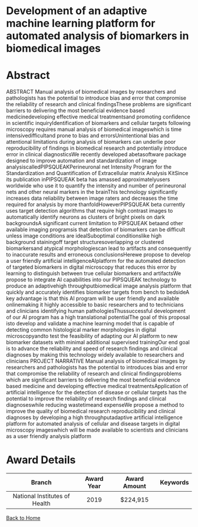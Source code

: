 
Development of an adaptive machine learning platform for automated analysis of biomarkers in biomedical images
==============================================================================================================

# Abstract


ABSTRACT Manual analysis of biomedical images by researchers and pathologists has the potential to introduce bias and error that compromise the reliability of research and clinical findingsThese problems are significant barriers to delivering the most beneficial evidence based medicinedeveloping effective medical treatmentsand promoting confidence in scientific inquiryIdentification of biomarkers and cellular targets following microscopy requires manual analysis of biomedical imageswhich is time intensivedifficultand prone to bias and errorsUnintentional bias and attentional limitations during analysis of biomarkers can underlie poor reproducibility of findings in biomedical research and potentially introduce error in clinical diagnosticsWe recently developed abetasoftware package designed to improve automation and standardization of image analysiscalledPIPSQUEAKPerineuronal net Intensity Program for the Standardization and Quantification of Extracellular matrix Analysis KitSince its publication inPIPSQUEAK beta has amassed approximatelyusers worldwide who use it to quantify the intensity and number of perineuronal nets and other neural markers in the brainThis technology significantly increases data reliability between image raters and decreases the time required for analysis by more thanfoldHoweverPIPSQUEAK beta currently uses target detection algorithms that require high contrast images to automatically identify neurons as clusters of bright pixels on dark backgroundsA significant current limitation to PIPSQUEAK betaand other available imaging programsis that detection of biomarkers can be difficult unless image conditions are idealSuboptimal conditionslike high background stainingoff target structuresoverlapping or clustered biomarkersand atypical morphologiescan lead to artifacts and consequently to inaccurate results and erroneous conclusionsHerewe propose to develop a user friendly artificial intelligenceAIplatform for the automated detection of targeted biomarkers in digital microscopy that reduces this error by learning to distinguish between true cellular biomarkers and artifactsWe propose to integrate AI capabilities into our PIPSQUEAK technology to produce an adaptivehigh throughputbiomedical image analysis platform that quickly and accurately identifies biomarker targets from bench to bedsideA key advantage is that this AI program will be user friendly and available onlinemaking it highly accessible to basic researchers and to technicians and clinicians identifying human pathologiesThussuccessful development of our AI program has a high translational potentialThe goal of this proposal isto develop and validate a machine learning model that is capable of detecting common histological marker morphologies in digital microscopyandto test the feasibility of adapting our AI platform to new biomarker datasets with minimal additional supervised trainingOur end goal is to advance the reliability and speed of research findings and clinical diagnoses by making this technology widely available to researchers and clinicians PROJECT NARRATIVE Manual analysis of biomedical images by researchers and pathologists has the potential to introduces bias and error that compromise the reliability of research and clinical findingsproblems which are significant barriers to delivering the most beneficial evidence based medicine and developing effective medical treatmentsApplication of artificial intelligence for the detection of disease or cellular targets has the potential to improve the reliability of research findings and clinical diagnoseswhile reducing wastetimeand expenseWe propose a method to improve the quality of biomedical research reproducibility and clinical diagnoses by developing a high throughputadaptive artificial intelligence platform for automated analysis of cellular and disease targets in digital microscopy imageswhich will be made available to scientists and clinicians as a user friendly analysis platform  

# Award Details

|Branch|Award Year|Award Amount|Keywords|
| :---: | :---: | :---: | :---: |
|National Institutes of Health|2019|$224,915||
  
  


[Back to Home](https://github.com/chrischow/dod_sbir_awards/Reports/JH/#2440)